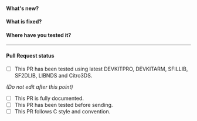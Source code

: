<!--- ##### REMEMBER TO ALWAYS TEST YOUR PR! -->

#### What's new?





#### What is fixed?





#### Where have you tested it?





*** 
#### Pull Request status
- [ ]  This PR has been tested using latest DEVKITPRO, DEVKITARM, SFILLIB, SF2DLIB, LIBNDS and Citro3DS.  

_(Do not edit after this point)_
- [ ]  This PR is fully documented.
- [ ]  This PR has been tested before sending.
- [ ]  This PR follows C style and convention.
